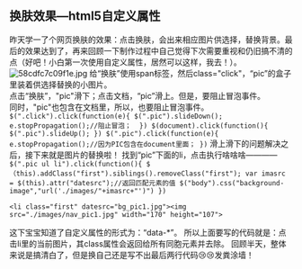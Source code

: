 ## 换肤效果—html5自定义属性
昨天学一了个网页换肤的效果：点击换肤，会出来相应图片供选择，替换背景。最后的效果达到了，再来回顾一下制作过程中自己觉得下次需要重视和仍旧搞不清的点（好吧！小白第一次使用自定义属性，居然可以这样，我去！）。
![58cdfc7c09f1e.jpg](https://ooo.0o0.ooo/2017/03/19/58cdfc7c09f1e.jpg)
给“换肤”使用span标签，然后class="click"，“pic”的盒子里装着供选择替换的小图片。<br>点击“换肤”，"pic"滑下；点击文档，“pic”滑上。但是，要阻止冒泡事件。<br>同时，"pic"也包含在文档里，所以，也要阻止冒泡事件。
`
$(".click").click(function(e){
	$(".pic").slideDown();
		e.stopPropagation();//阻止冒泡； 
			})
	$(document).click(function(){
		$(".pic").slideUp();
	})
	$(".pic").click(function(e){
		e.stopPropagation();//因为PIC包含在document里面；
    })
    `
    滑上滑下的问题解决之后，接下来就是图片的替换啦！
    找到“pic”下面的li，点击执行啥啥啥————
   `
    $(".pic ul li").click(function(){
$（this).addClass("first").siblings().removeClass("first");
    	var imasrc = $(this).attr("datesrc");//返回匹配元素的值
    	$("body").css("background-image","url('./images/"+imasrc+"')")
    })
    `
    
```
<li class="first" datesrc="bg_pic1.jpg"><img src="./images/nav_pic1.jpg" width="170" height="107">
```
这下宝宝知道了自定义属性的形式为：“data-*”。
所以上面要写的代码就是：点击li里的当前图片，其class属性会返回给所有同胞元素并去除。
回顾半天，整体来说是搞清白了，但是换自己还是写不出最后两行代码😢😢发粪涂墙！
   



